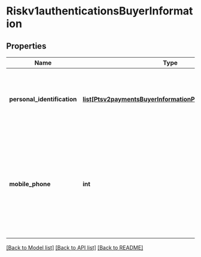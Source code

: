 # Riskv1authenticationsBuyerInformation

## Properties
Name | Type | Description | Notes
------------ | ------------- | ------------- | -------------
**personal_identification** | [**list[Ptsv2paymentsBuyerInformationPersonalIdentification]**](Ptsv2paymentsBuyerInformationPersonalIdentification.md) | This array contains detailed information about the buyer&#39;s form of persoanl identification. | [optional] 
**mobile_phone** | **int** | Cardholder’s mobile phone number. **Important** Required for Visa Secure transactions in Brazil. Do not use this request field for any other types of transactions.  | 

[[Back to Model list]](../README.md#documentation-for-models) [[Back to API list]](../README.md#documentation-for-api-endpoints) [[Back to README]](../README.md)


